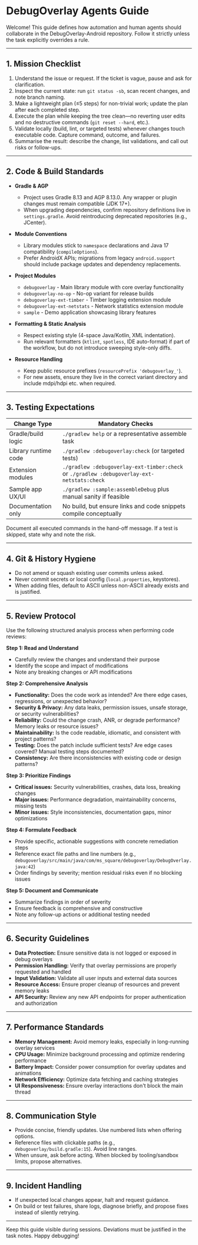 # DebugOverlay Agents Guide

Welcome! This guide defines how automation and human agents should collaborate in the DebugOverlay-Android repository. Follow it strictly unless the task explicitly overrides a rule.

---

## 1. Mission Checklist

1. Understand the issue or request. If the ticket is vague, pause and ask for clarification.
2. Inspect the current state: run `git status -sb`, scan recent changes, and note branch naming.
3. Make a lightweight plan (≤5 steps) for non-trivial work; update the plan after each completed step.
4. Execute the plan while keeping the tree clean—no reverting user edits and no destructive commands (`git reset --hard`, etc.).
5. Validate locally (build, lint, or targeted tests) whenever changes touch executable code. Capture command, outcome, and failures.
6. Summarise the result: describe the change, list validations, and call out risks or follow-ups.

---

## 2. Code & Build Standards

- **Gradle & AGP**
    - Project uses Gradle 8.13 and AGP 8.13.0. Any wrapper or plugin changes must remain compatible (JDK 17+).
    - When upgrading dependencies, confirm repository definitions live in `settings.gradle`. Avoid reintroducing deprecated repositories (e.g., JCenter).

- **Module Conventions**
    - Library modules stick to `namespace` declarations and Java 17 compatibility (`compileOptions`).
    - Prefer AndroidX APIs; migrations from legacy `android.support` should include package updates and dependency replacements.

- **Project Modules**
    - `debugoverlay` - Main library module with core overlay functionality
    - `debugoverlay-no-op` - No-op variant for release builds
    - `debugoverlay-ext-timber` - Timber logging extension module
    - `debugoverlay-ext-netstats` - Network statistics extension module
    - `sample` - Demo application showcasing library features

- **Formatting & Static Analysis**
    - Respect existing style (4-space Java/Kotlin, XML indentation).
    - Run relevant formatters (`ktlint`, `spotless`, IDE auto-format) if part of the workflow, but do not introduce sweeping style-only diffs.

- **Resource Handling**
    - Keep public resource prefixes (`resourcePrefix 'debugoverlay_'`).
    - For new assets, ensure they live in the correct variant directory and include mdpi/hdpi etc. when required.

---

## 3. Testing Expectations

| Change Type | Mandatory Checks |
|-------------|------------------|
| Gradle/build logic | `./gradlew help` or a representative assemble task |
| Library runtime code | `./gradlew :debugoverlay:check` (or targeted tests) |
| Extension modules | `./gradlew :debugoverlay-ext-timber:check` or `./gradlew :debugoverlay-ext-netstats:check` |
| Sample app UX/UI | `./gradlew :sample:assembleDebug` plus manual sanity if feasible |
| Documentation only | No build, but ensure links and code snippets compile conceptually |

Document all executed commands in the hand-off message. If a test is skipped, state why and note the risk.

---

## 4. Git & History Hygiene

- Do not amend or squash existing user commits unless asked.
- Never commit secrets or local config (`local.properties`, keystores).
- When adding files, default to ASCII unless non-ASCII already exists and is justified.

---

## 5. Review Protocol

Use the following structured analysis process when performing code reviews:

**Step 1: Read and Understand**
- Carefully review the changes and understand their purpose
- Identify the scope and impact of modifications
- Note any breaking changes or API modifications

**Step 2: Comprehensive Analysis**
- **Functionality:** Does the code work as intended? Are there edge cases, regressions, or unexpected behavior?
- **Security & Privacy:** Any data leaks, permission issues, unsafe storage, or security vulnerabilities?
- **Reliability:** Could the change crash, ANR, or degrade performance? Memory leaks or resource issues?
- **Maintainability:** Is the code readable, idiomatic, and consistent with project patterns?
- **Testing:** Does the patch include sufficient tests? Are edge cases covered? Manual testing steps documented?
- **Consistency:** Are there inconsistencies with existing code or design patterns?

**Step 3: Prioritize Findings**
- **Critical issues:** Security vulnerabilities, crashes, data loss, breaking changes
- **Major issues:** Performance degradation, maintainability concerns, missing tests
- **Minor issues:** Style inconsistencies, documentation gaps, minor optimizations

**Step 4: Formulate Feedback**
- Provide specific, actionable suggestions with concrete remediation steps
- Reference exact file paths and line numbers (e.g., `debugoverlay/src/main/java/com/ms_square/debugoverlay/DebugOverlay.java:42`)
- Order findings by severity; mention residual risks even if no blocking issues

**Step 5: Document and Communicate**
- Summarize findings in order of severity
- Ensure feedback is comprehensive and constructive
- Note any follow-up actions or additional testing needed

---

## 6. Security Guidelines

- **Data Protection:** Ensure sensitive data is not logged or exposed in debug overlays
- **Permission Handling:** Verify that overlay permissions are properly requested and handled
- **Input Validation:** Validate all user inputs and external data sources
- **Resource Access:** Ensure proper cleanup of resources and prevent memory leaks
- **API Security:** Review any new API endpoints for proper authentication and authorization

---

## 7. Performance Standards

- **Memory Management:** Avoid memory leaks, especially in long-running overlay services
- **CPU Usage:** Minimize background processing and optimize rendering performance
- **Battery Impact:** Consider power consumption for overlay updates and animations
- **Network Efficiency:** Optimize data fetching and caching strategies
- **UI Responsiveness:** Ensure overlay interactions don't block the main thread

---

## 8. Communication Style

- Provide concise, friendly updates. Use numbered lists when offering options.
- Reference files with clickable paths (e.g., ``debugoverlay/build.gradle:15``). Avoid line ranges.
- When unsure, ask before acting. When blocked by tooling/sandbox limits, propose alternatives.

---

## 9. Incident Handling

- If unexpected local changes appear, halt and request guidance.
- On build or test failures, share logs, diagnose briefly, and propose fixes instead of silently retrying.

---

Keep this guide visible during sessions. Deviations must be justified in the task notes. Happy debugging!